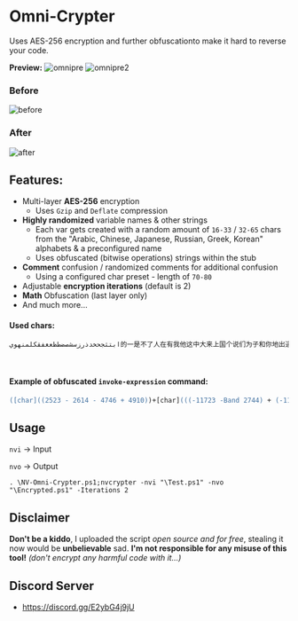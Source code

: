 # Omni-Crypter
Uses AES-256 encryption and further obfuscationto make it hard to reverse your code.

**Preview:**
![omnipre](https://github.com/5Noxi/Omni-Crypter/blob/main/omni1.png?raw=true)
![omnipre2](https://github.com/5Noxi/Omni-Crypter/blob/main/omni2.png?raw=true)
### Before
![before](https://github.com/5Noxi/Omni-Crypter/blob/main/before.png?raw=true) 
### After
![after](https://github.com/5Noxi/Omni-Crypter/blob/main/after.png?raw=true)

## Features:
- Multi-layer **AES-256** encryption
   - Uses `Gzip` and `Deflate` compression
- **Highly randomized** variable names & other strings
   - Each var gets created with a random amount of `16-33` / `32-65` chars from the "Arabic, Chinese, Japanese, Russian, Greek, Korean" alphabets & a preconfigured name
   - Uses obfuscated (bitwise operations) strings within the stub
- **Comment** confusion / randomized comments for additional confusion
   - Using a configured char preset - length of `70-80`
- Adjustable **encryption iterations** (default is 2)
- **Math** Obfuscation (last layer only)
- And much more...

#### Used chars:
```ps
ابتثجحخدذرزسشصضطظعغفقكلمنهوي的一是不了人在有我他这中大来上国个说们为子和你地出道也时年得就那要下以生会自着去之过家学对可里后小么心多天而能好没把看起发成只如事行方所然家种事成者部都其些主样理她两高长机当从动同工使点明问力与アイウエオカキクケコサシスセソタチツテトナニヌネノハヒフヘホマミムメモヤユヨラリルレロワヲンアイウエオカキクケコサシスセソタチツテトナニヌネノハヒフヘホマミムメモヤユヨラリルレロワヲンАаБбВвГгДдЕеЁёЖжЗзИиЙйКкЛлМмНнОоПпРрСсТтУуФфХхЦцЧчШшЩщЪъЫыЬьЭэЮюЯяΑαΒβΓγΔδΕεΖζΗηΘθΙιΚκΛλΜμΝνΞξΟοΠπΡρΣσΤτΥυΦφΧχΨψΩω
```
⠀
#### Example of obfuscated `invoke-expression` command:
```ps
([char]((2523 - 2614 - 4746 + 4910))+[char](((-11723 -Band 2744) + (-11723 -Bor 2744) + 5845 + 3212))+[char]((11829 - 7353 + 2004 - 6394))+[char](((-14684 -Band 1130) + (-14684 -Bor 1130) + 5795 + 7838))+[char](((7790 -Band 1401) + (7790 -Bor 1401) - 5316 - 3800))+[char](((-7002 -Band 6060) + (-7002 -Bor 6060) + 3195 - 2184))+[char](((-14009 -Band 471) + (-14009 -Bor 471) + 4103 + 9480))+[char](((-13817 -Band 3144) + (-13817 -Bor 3144) + 4911 + 5831))+[char](((-16107 -Band 2812) + (-16107 -Bor 2812) + 8813 + 4570))+[char](((-4302 -Band 1864) + (-4302 -Bor 1864) + 3535 - 1017))+[char]((10571 - 7774 - 7320 + 4605))+[char]((10896 - 84 - 4290 - 6453))+[char](((-5952 -Band 7714) + (-5952 -Bor 7714) - 556 - 1123))+[char]((6883 - 4942 + 6048 - 7906))+[char](((6261 -Band 7411) + (6261 -Bor 7411) - 9728 - 3871))+[char](((-16021 -Band 9058) + (-16021 -Bor 9058) + 5225 + 1817))+[char](((-9394 -Band 3249) + (-9394 -Bor 3249) + 5744 + 479)))
```

## Usage
`nvi` -> Input

`nvo` -> Output

`. \NV-Omni-Crypter.ps1;nvcrypter -nvi "\Test.ps1" -nvo "\Encrypted.ps1" -Iterations 2`

## Disclaimer
**Don't be a kiddo**, I uploaded the script *open source and for free*, stealing it now would be **unbelievable** sad. **I'm not responsible for any misuse of this tool!** *(don't encrypt any harmful code with it...)*


## Discord Server 
- https://discord.gg/E2ybG4j9jU
